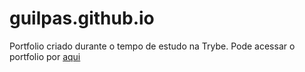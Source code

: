 # guilpas.github.io

Portfolio criado durante o tempo de estudo na Trybe.
Pode acessar o portfolio por [aqui](https://guilpas.github.io/) 